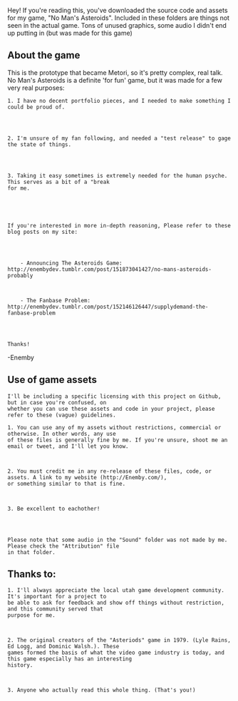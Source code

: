Hey! If you're reading this, you've downloaded the source code and assets for my game, "No Man's Asteroids".
Included in these folders are things not seen in the actual game. Tons of unused graphics, some audio I didn't end up putting in (but was made for this game)


##  About the game     
                       

This is the prototype that became Metori, so it's pretty complex, real talk.
No Man's Asteroids is a definite 'for fun' game, but it was made for a few very real purposes:




	1. I have no decent portfolio pieces, and I needed to make something I could be proud of.
	
	
	
	
	2. I'm unsure of my fan following, and needed a "test release" to gage the state of things.
	
	
	
	
	3. Taking it easy sometimes is extremely needed for the human psyche. This serves as a bit of a "break
	for me.
	
	
	
	

	If you're interested in more in-depth reasoning, Please refer to these blog posts on my site:
	
	
	
	
		- Announcing The Asteroids Game: http://enembydev.tumblr.com/post/151873041427/no-mans-asteroids-probably
		
		
		
		- The Fanbase Problem: http://enembydev.tumblr.com/post/152146126447/supplydemand-the-fanbase-problem
		
		
		
		
	Thanks!
	
	
	
-Enemby



##   Use of game assets                              


	I'll be including a specific licensing with this project on Github, but in case you're confused, on
	whether you can use these assets and code in your project, please refer to these (vague) guidelines.

	1. You can use any of my assets without restrictions, commercial or otherwise. In other words, any use
	of these files is generally fine by me. If you're unsure, shoot me an email or tweet, and I'll let you know.
	
	
	
	2. You must credit me in any re-release of these files, code, or assets. A link to my website (http://Enemby.com/),
	or something similar to that is fine. 
	
	

	3. Be excellent to eachother!




	Please note that some audio in the "Sound" folder was not made by me. Please check the "Attribution" file
	in that folder.
	
	
	

##    Thanks to:                                      

	
	1. I'll always appreciate the local utah game development community. It's important for a project to 
	be able to ask for feedback and show off things without restriction, and this community served that 
	purpose for me.
	
	
	
	2. The original creators of the "Asteriods" game in 1979. (Lyle Rains, Ed Logg, and Dominic Walsh.). These
	games formed the basis of what the video game industry is today, and this game especially has an interesting
	history.
	
	
	
	3. Anyone who actually read this whole thing. (That's you!)
	
	
	
